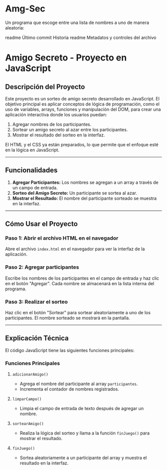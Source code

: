 # Amg-Sec
Un programa que escoge entre una lista de nombres a uno de manera aleatoria:

<page>
readme Último commit Historia readme Metadatos y controles del archivo
</page>

# Amigo Secreto - Proyecto en JavaScript

## **Descripción del Proyecto**
Este proyecto es un sorteo de amigo secreto desarrollado en JavaScript. El objetivo principal es aplicar conceptos de lógica de programación, como el uso de variables, arrays, funciones y manipulación del DOM, para crear una aplicación interactiva donde los usuarios puedan:

1. Agregar nombres de los participantes.
2. Sortear un amigo secreto al azar entre los participantes.
3. Mostrar el resultado del sorteo en la interfaz.

El HTML y el CSS ya están preparados, lo que permite que el enfoque esté en la lógica en JavaScript.

---

## **Funcionalidades**

1. **Agregar Participantes:** Los nombres se agregan a un array a través de un campo de entrada.
2. **Sorteo del Amigo Secreto:** Un participante se sortea al azar.
3. **Mostrar el Resultado:** El nombre del participante sorteado se muestra en la interfaz.

---

## **Cómo Usar el Proyecto**

### **Paso 1:** Abrir el archivo HTML en el navegador
Abre el archivo `index.html` en el navegador para ver la interfaz de la aplicación.

### **Paso 2:** Agregar participantes
Escribe los nombres de los participantes en el campo de entrada y haz clic en el botón "Agregar". Cada nombre se almacenará en la lista interna del programa.

### **Paso 3:** Realizar el sorteo
Haz clic en el botón "Sortear" para sortear aleatoriamente a uno de los participantes. El nombre sorteado se mostrará en la pantalla.

---

## **Explicación Técnica**

El código JavaScript tiene las siguientes funciones principales:

### **Funciones Principales**
1. `adicionarAmigo()`
   - Agrega el nombre del participante al array `participantes`.
   - Incrementa el contador de nombres registrados.

2. `limparCampo()`
   - Limpia el campo de entrada de texto después de agregar un nombre.

3. `sortearAmigo()`
   - Realiza la lógica del sorteo y llama a la función `finJuego()` para mostrar el resultado.

4. `finJuego()`
   - Sortea aleatoriamente a un participante del array y muestra el resultado en la interfaz.
